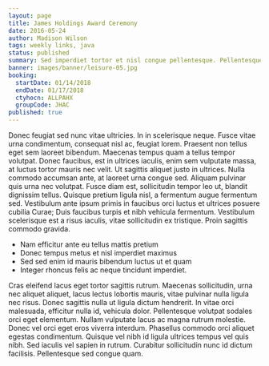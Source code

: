 ```yaml
---
layout: page
title: James Holdings Award Ceremony
date: 2016-05-24
author: Madison Wilson
tags: weekly links, java
status: published
summary: Sed imperdiet tortor et nisl congue pellentesque. Pellentesque mattis.
banner: images/banner/leisure-05.jpg
booking:
  startDate: 01/14/2018
  endDate: 01/17/2018
  ctyhocn: ALLPAHX
  groupCode: JHAC
published: true
---
```

Donec feugiat sed nunc vitae ultricies. In in scelerisque neque. Fusce vitae urna condimentum, consequat nisl ac, feugiat lorem. Praesent non tellus eget sem laoreet bibendum. Maecenas tempus quam a tellus tempor volutpat. Donec faucibus, est in ultrices iaculis, enim sem vulputate massa, at luctus tortor mauris nec velit. Ut sagittis aliquet justo in ultrices. Nulla commodo accumsan ante, at laoreet urna congue sed. Aliquam pulvinar quis urna nec volutpat. Fusce diam est, sollicitudin tempor leo ut, blandit dignissim tellus. Quisque pretium ligula nisl, a fermentum augue fermentum sed. Vestibulum ante ipsum primis in faucibus orci luctus et ultrices posuere cubilia Curae; Duis faucibus turpis et nibh vehicula fermentum. Vestibulum scelerisque est a risus iaculis, vitae sollicitudin ex tristique. Proin sagittis commodo gravida.

* Nam efficitur ante eu tellus mattis pretium
* Donec tempus metus et nisl imperdiet maximus
* Sed sed enim id mauris bibendum luctus ut et quam
* Integer rhoncus felis ac neque tincidunt imperdiet.

Cras eleifend lacus eget tortor sagittis rutrum. Maecenas sollicitudin, urna nec aliquet aliquet, lacus lectus lobortis mauris, vitae pulvinar nulla ligula nec risus. Donec sagittis nulla ut ligula dictum hendrerit. In vitae orci malesuada, efficitur nulla id, vehicula dolor. Pellentesque volutpat sodales orci eget elementum. Nullam vulputate lacus ac magna rutrum molestie. Donec vel orci eget eros viverra interdum. Phasellus commodo orci aliquet egestas condimentum. Quisque vel nibh id ligula ultrices tempus vel quis nibh. Sed iaculis vel sapien in rutrum. Curabitur sollicitudin nunc id dictum facilisis. Pellentesque sed congue quam.
